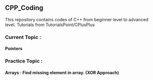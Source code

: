 ## CPP_Coding

This repository contains codes of C++ from beginner level to advanced level.
Tutorials from TutorialsPoint/CPlusPlus

### Current Topic :
#### Pointers

### Practice Topic :
#### Arrays : Find missing element in array. (XOR Approach)
